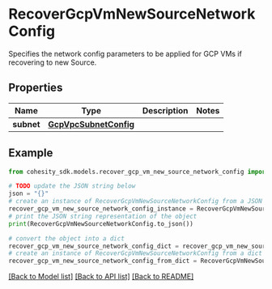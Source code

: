 # RecoverGcpVmNewSourceNetworkConfig

Specifies the network config parameters to be applied for GCP VMs if recovering to new Source.

## Properties

Name | Type | Description | Notes
------------ | ------------- | ------------- | -------------
**subnet** | [**GcpVpcSubnetConfig**](GcpVpcSubnetConfig.md) |  | 

## Example

```python
from cohesity_sdk.models.recover_gcp_vm_new_source_network_config import RecoverGcpVmNewSourceNetworkConfig

# TODO update the JSON string below
json = "{}"
# create an instance of RecoverGcpVmNewSourceNetworkConfig from a JSON string
recover_gcp_vm_new_source_network_config_instance = RecoverGcpVmNewSourceNetworkConfig.from_json(json)
# print the JSON string representation of the object
print(RecoverGcpVmNewSourceNetworkConfig.to_json())

# convert the object into a dict
recover_gcp_vm_new_source_network_config_dict = recover_gcp_vm_new_source_network_config_instance.to_dict()
# create an instance of RecoverGcpVmNewSourceNetworkConfig from a dict
recover_gcp_vm_new_source_network_config_from_dict = RecoverGcpVmNewSourceNetworkConfig.from_dict(recover_gcp_vm_new_source_network_config_dict)
```
[[Back to Model list]](../README.md#documentation-for-models) [[Back to API list]](../README.md#documentation-for-api-endpoints) [[Back to README]](../README.md)


